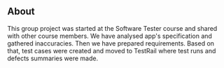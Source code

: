 ## About

This group project was started at the Software Tester course and shared with other course members. We have analysed app's specification and gathered inaccuracies. Then we have prepared requirements. Based on that, test cases were created and moved to TestRail where test runs and defects summaries were made.
